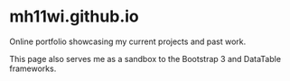 # mh11wi.github.io

Online portfolio showcasing my current projects and past work.

This page also serves me as a sandbox to the Bootstrap 3 and DataTable frameworks.
